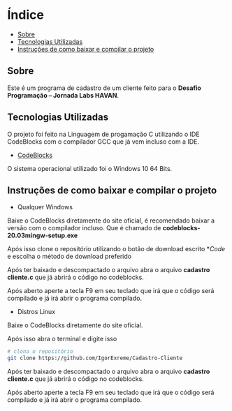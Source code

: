 # Índice
- [Sobre](#-sobre)
- [Tecnologias Utilizadas](#-tecnologias-utilizadas)
- [Instruções de como baixar e compilar o projeto](#-instruções-de-como-baixar-e-compilar-o-projeto)

## Sobre

Este é um programa de cadastro de um cliente feito para o **Desafio Programação – Jornada Labs HAVAN**.

## Tecnologias Utilizadas

O projeto foi feito na Linguagem de progamação C utilizando o IDE CodeBlocks com o compilador GCC que já vem incluso com a IDE.

- [CodeBlocks](https://www.codeblocks.org)

O sistema operacional utilizado foi o Windows 10 64 Bits.

## Instruções de como baixar e compilar o projeto

- Qualquer Windows

Baixe o CodeBlocks diretamente do site oficial, é recomendado baixar a versão com o compilador incluso. Que é chamado de **codeblocks-20.03mingw-setup.exe**

Após isso clone o repositório utilizando o botão de download escrito **Code* e escolha o método de download preferido

Após ter baixado e descompactado o arquivo abra o arquivo **cadastro cliente.c** que já abrirá o código no codeblocks.

Após aberto aperte a tecla F9 em seu teclado que irá que o código será compilado e já irá abrir o programa compilado.

- Distros Linux

Baixe o CodeBlocks diretamente do site oficial.

Após isso abra o terminal e digite isso

```bash
# clona o repositório
git clone https://github.com/IgorExreme/Cadastro-Cliente
````
Após ter baixado e descompactado o arquivo abra o arquivo **cadastro cliente.c** que já abrirá o código no codeblocks.

Após aberto aperte a tecla F9 em seu teclado que irá que o código será compilado e já irá abrir o programa compilado.

